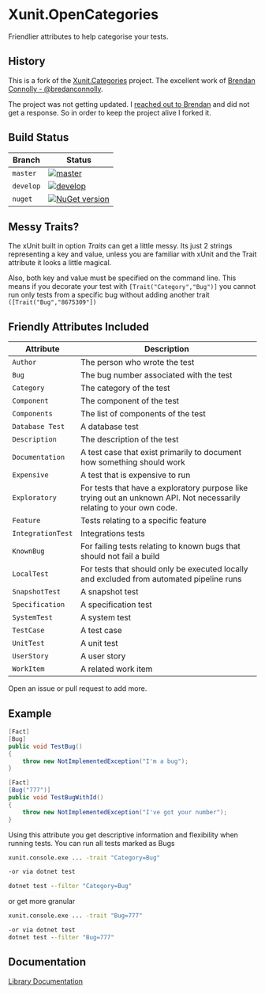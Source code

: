 # Xunit.OpenCategories
Friendlier attributes to help categorise your tests.

## History

This is a fork of the [Xunit.Categories](https://github.com/brendanconnolly/Xunit.Categories) project. The
excellent work of [Brendan Connolly - @bredanconnolly](https://github.com/brendanconnolly).

The project was not getting updated. I [reached out to Brendan](https://github.com/brendanconnolly/Xunit.Categories/issues/34)
and did not get a response. So in order to keep the project alive I forked it.

## Build Status

| Branch    | Status                                                                                                                                                                                                            |
|-----------|-------------------------------------------------------------------------------------------------------------------------------------------------------------------------------------------------------------------|
| `master`  | [![master](https://github.com/baynezy/Xunit.OpenCategories/actions/workflows/branch-master.yml/badge.svg?branch=master)](https://github.com/baynezy/Xunit.OpenCategories/actions/workflows/branch-master.yml)     |
| `develop` | [![develop](https://github.com/baynezy/Xunit.OpenCategories/actions/workflows/branch-develop.yml/badge.svg?branch=develop)](https://github.com/baynezy/Xunit.OpenCategories/actions/workflows/branch-develop.yml) |
| `nuget`   | [![NuGet version](https://badge.fury.io/nu/Xunit.OpenCategories.svg)](http://badge.fury.io/nu/Xunit.OpenCategories)                                                                                               |

## Messy Traits?
The xUnit built in option *Traits* can get a little messy. Its just 2 strings representing a key and value, unless you are familiar with xUnit and the Trait attribute it looks a little magical.

Also, both key and value must be specified on the command line. This means if you decorate your test with 
`[Trait("Category","Bug")]` you cannot run only tests from a specific bug  without adding another trait `([Trait("Bug","8675309"])`

## Friendly Attributes Included

| Attribute         | Description                                                                                                          |
|-------------------|----------------------------------------------------------------------------------------------------------------------|
| `Author`          | The person who wrote the test                                                                                        |
| `Bug`             | The bug number associated with the test                                                                              |
| `Category`        | The category of the test                                                                                             |
| `Component`       | The component of the test                                                                                            |
| `Components`      | The list of components of the test                                                                                   |
| `Database Test`   | A database test                                                                                                      |
| `Description`     | The description of the test                                                                                          |
| `Documentation`   | A test case that exist primarily to document how something should work                                               |
| `Expensive`       | A test that is expensive to run                                                                                      |
| `Exploratory`     | For tests that have a exploratory purpose like trying out an unknown API. Not necessarily relating to your own code. |
| `Feature`         | Tests relating to a specific feature                                                                                 |
| `IntegrationTest` | Integrations tests                                                                                                   |
| `KnownBug`        | For failing tests relating to known bugs that should not fail a build                                                |
| `LocalTest`       | For tests that should only be executed locally and excluded from automated pipeline runs                             |
| `SnapshotTest`    | A snapshot test                                                                                                      |
| `Specification`   | A specification test                                                                                                 |
| `SystemTest`      | A system test                                                                                                        |
| `TestCase`        | A test case                                                                                                          |
| `UnitTest`        | A unit test                                                                                                          |
| `UserStory`       | A user story                                                                                                         |
| `WorkItem`        | A related work item                                                                                                  |

Open an issue or pull request to add more.

## Example

``` csharp
[Fact]
[Bug]
public void TestBug()
{
    throw new NotImplementedException("I'm a bug");
}

[Fact]
[Bug("777")]
public void TestBugWithId()
{
    throw new NotImplementedException("I've got your number");
}

```

Using this attribute you get descriptive information and flexibility when running tests. 
You can run all tests marked as Bugs

``` bat
xunit.console.exe ... -trait "Category=Bug"

-or via dotnet test

dotnet test --filter "Category=Bug" 

```

or get more granular
``` bat
xunit.console.exe ... -trait "Bug=777"

-or via dotnet test
dotnet test --filter "Bug=777" 
```

## Documentation

[Library Documentation](https://baynezy.github.io/Xunit.OpenCategories/)